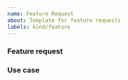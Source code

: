 ```yaml
---
name: Feature Request
about: Template for feature requests
labels: kind/feature
---
```


### Feature request

<!-- Please describe the feature request and why you would like to have it -->

### Use case

<!-- Please add a concrete use case to demonstrate how such a feature would add value for the user. If you don't have a use case for your feature, please remove this section (however providing a good use case increases the likelihood to be picked up) -->
